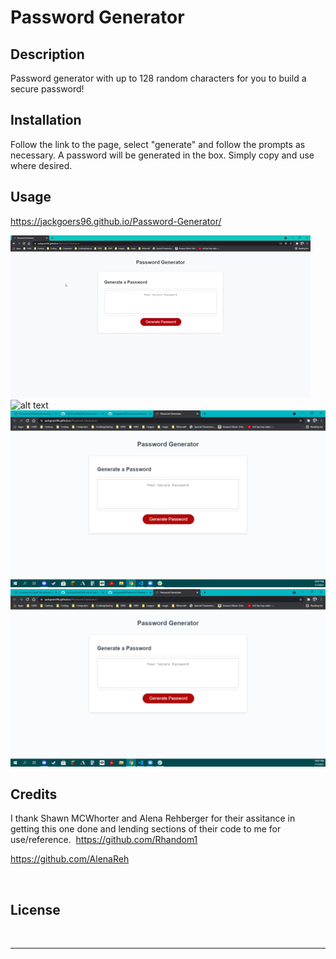 # Password Generator

## Description

​Password generator with up to 128 random characters for you to build a secure password!
​

## Installation

Follow the link to the page, select "generate" and follow the prompts as necessary. A password will be generated in the box. Simply copy and use where desired.
​

## Usage

​https://jackgoers96.github.io/Password-Generator/

​![portfolio demo](./Assets/giphy.gif) ![alt text](Assets/images/giphy.png)
![image](./Assets/Untitled.png) ![alt text](Assets/Untitled.png)

## Credits

I thank Shawn MCWhorter and Alena Rehberger for their assitance in getting this one done and lending sections of their code to me for use/reference.
​
https://github.com/Rhandom1

https://github.com/AlenaReh
​

​
​

## License

​​
​

---

​
